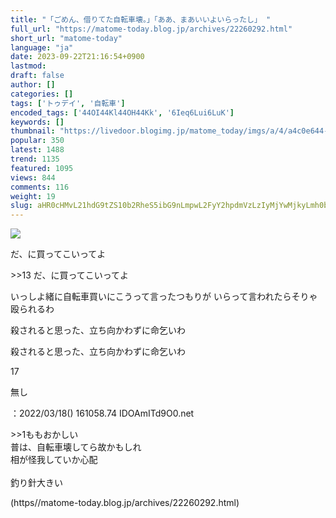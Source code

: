 ```yaml
---
title: "「ごめん、借りてた自転車壊。」「ああ、まあいいよいらったし」 "
full_url: "https://matome-today.blog.jp/archives/22260292.html"
short_url: "matome-today"
language: "ja"
date: 2023-09-22T21:16:54+0900
lastmod: 
draft: false
author: []
categories: []
tags: ['トゥデイ', '自転車']
encoded_tags: ['44OI44Kl44OH44Kk', '6Ieq6Lui6LuK']
keywords: []
thumbnail: "https://livedoor.blogimg.jp/matome_today/imgs/a/4/a4c0e644-s.png"
popular: 350
latest: 1488
trend: 1135
featured: 1095
views: 844
comments: 116
weight: 19
slug: aHR0cHMvL21hdG9tZS10b2RheS5ibG9nLmpwL2FyY2hpdmVzLzIyMjYwMjkyLmh0bWw=
---
```


![](https://livedoor.blogimg.jp/matome_today/imgs/a/4/a4c0e644-s.png)

<div><p>だ、に買ってこいってよ</p><p>>>13 だ、に買ってこいってよ</p><p>いっしよ緒に自転車買いにこうって言ったつもりが いらって言われたらそりゃ殴られるわ</p><p>殺されると思った、立ち向かわずに命乞いわ</p><p>殺されると思った、立ち向かわずに命乞いわ</p><p>17 <p>無し</p>：2022/03/18() 161058.74 IDOAmITd9O0.net<br></p><p><p>>>1ももおかしい <br> 普は、自転車壊してら故かもしれ <br> 相が怪我していか心配 <br> <br> 釣り針大きい </p></p></div>

(https//matome-today.blog.jp/archives/22260292.html)
